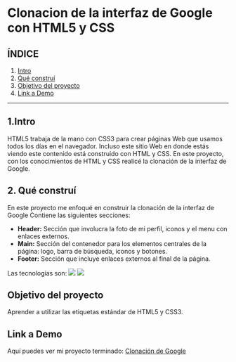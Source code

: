 # Clonacion de la interfaz de Google con HTML5 y CSS

## **ÍNDICE**
1. [Intro](#)
2. [Qué construí](#)
3. [Objetivo del proyecto](#)
4. [Link a Demo](#)

****

## 1.Intro
HTML5 trabaja de la mano con CSS3 para crear páginas Web que usamos todos los días en el navegador. Incluso este sitio Web en donde estás viendo este contenido está construido con HTML y CSS. En este proyecto, con los conocimientos de HTML y CSS realicé la clonación de la interfaz de Google.
## 2. Qué construí
En este proyecto me enfoqué en construir la clonación de la interfaz de Google
Contiene las siguientes secciones:
+ **Header:** Sección que involucra la foto de mi perfil, iconos y el menu con enlaces externos.
+ **Main:** Sección del contenedor para los elementos centrales de la página: logo, barra de búsqueda, iconos y botones.
+ **Footer:** Sección que incluye enlaces externos al final de la página.

Las tecnologías son:
<img src="https://img.shields.io/badge/HTML5-E34F26?style=for-the-badge&logo=html5&logoColor=white">
<img src="https://img.shields.io/badge/CSS3-1572B6?style=for-the-badge&logo=css3&logoColor=white">

## Objetivo del proyecto
Aprender a utilizar las etiquetas estándar de HTML5 y CSS3.

## Link a Demo
Aquí puedes ver mi proyecto terminado: [Clonación de Google](#)

